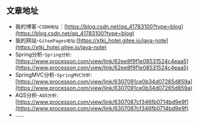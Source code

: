 ## 文章地址
- 我的博客-```CSDN地址```：[https://blog.csdn.net/qq_41783100?type=blog](https://blog.csdn.net/qq_41783100?type=blog)
- 我的网站-```GiteePages地址```:[https://xtkj_hotel.gitee.io/java-note](https://xtkj_hotel.gitee.io/java-note)
- Spring分析-```Spring分析```:[https://www.processon.com/view/link/62ee8f9f1e08531524c4eaa5](https://www.processon.com/view/link/62ee8f9f1e08531524c4eaa5)
- SpringMVC分析-```SpringMVC分析```:[https://www.processon.com/view/link/6307091ce0b34d07265d859a](https://www.processon.com/view/link/6307091ce0b34d07265d859a)
- AQS分析-```AQS分析```:[https://www.processon.com/view/link/6307087cf346fb0714bd9e9f](https://www.processon.com/view/link/6307087cf346fb0714bd9e9f)
- ......